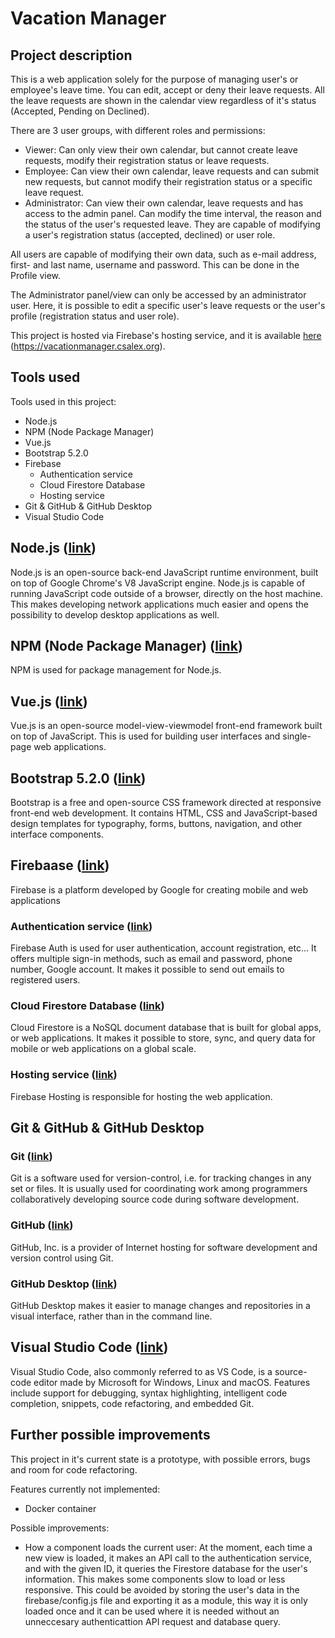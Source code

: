 # Vacation Manager

## Project description

This is a web application solely for the purpose of managing user's or employee's leave time. You can edit, accept or deny their leave requests. All the leave requests are shown in the calendar view regardless of it's status (Accepted, Pending on Declined).

There are 3 user groups, with different roles and permissions:
- Viewer: Can only view their own calendar, but cannot create leave requests, modify their registration status or leave requests.
- Employee: Can view their own calendar, leave requests and can submit new requests, but cannot modify their registration status or a specific leave request.
- Administrator: Can view their own calendar, leave requests and has access to the admin panel. Can modify the time interval, the reason and the status of the user's requested leave. They are capable of modifying a user's registration status (accepted, declined) or user role.

All users are capable of modifying their own data, such as e-mail address, first- and last name, username and password. This can be done in the Profile view.

The Administrator panel/view can only be accessed by an administrator user. Here, it is possible to edit a specific user's leave requests or the user's profile (registration status and user role).

This project is hosted via Firebase's hosting service, and it is available [here](https://vacationmanager.csalex.org) (https://vacationmanager.csalex.org).

## Tools used

Tools used in this project:
- Node.js
- NPM (Node Package Manager)
- Vue.js
- Bootstrap 5.2.0
- Firebase
	- Authentication service
	- Cloud Firestore Database
	- Hosting service
- Git & GitHub & GitHub Desktop
- Visual Studio Code

## Node.js ([link](https://nodejs.org/en/))

Node.js is an open-source back-end JavaScript runtime environment, built on top of Google Chrome's V8 JavaScript engine. Node.js is capable of running JavaScript code outside of a browser, directly on the host machine. This makes developing network applications much easier and opens the possibility to develop desktop applications as well.

## NPM (Node Package Manager) ([link](https://www.npmjs.com/))

NPM is used for package management for Node.js.

## Vue.js ([link](https://vuejs.org))

Vue.js is an open-source model-view-viewmodel front-end framework built on top of JavaScript. This is used for building user interfaces and single-page web applications.

## Bootstrap 5.2.0 ([link](https://getbootstrap.com/))

Bootstrap is a free and open-source CSS framework directed at responsive front-end web development. It contains HTML, CSS and JavaScript-based design templates for typography, forms, buttons, navigation, and other interface components.

## Firebaase ([link](https://firebase.google.com/))

Firebase is a platform developed by Google for creating mobile and web applications

### Authentication service ([link](https://firebase.google.com/products/auth))

Firebase Auth is used for user authentication, account registration, etc... It offers multiple sign-in methods, such as email and password, phone number, Google account. It makes it possible to send out emails to registered users. 

### Cloud Firestore Database ([link](https://firebase.google.com/products/firestore))

Cloud Firestore is a NoSQL document database that is built for global apps, or web applications. It makes it possible to store, sync, and query data for mobile or web applications on a global scale.

### Hosting service ([link](https://firebase.google.com/products/hosting))

Firebase Hosting is responsible for hosting the web application.

## Git & GitHub & GitHub Desktop

### Git ([link](https://git-scm.com/))

Git is a software used for version-control, i.e. for tracking changes in any set or files. It is usually used for coordinating work among programmers collaboratively developing source code during software development. 

### GitHub ([link](https://github.com))

GitHub, Inc. is a provider of Internet hosting for software development and version control using Git.

### GitHub Desktop ([link](https://desktop.github.com/))

GitHub Desktop makes it easier to manage changes and repositories in a visual interface, rather than in the command line.

## Visual Studio Code ([link](https://code.visualstudio.com/))

Visual Studio Code, also commonly referred to as VS Code, is a source-code editor made by Microsoft for Windows, Linux and macOS. Features include support for debugging, syntax highlighting, intelligent code completion, snippets, code refactoring, and embedded Git.

## Further possible improvements

This project in it's current state is a prototype, with possible errors, bugs and room for code refactoring.

Features currently not implemented:
- Docker container

Possible improvements:
- How a component loads the current user: At the moment, each time a new view is loaded, it makes an API call to the authentication service, and with the given ID, it queries the Firestore database for the user's information. This makes some components slow to load or less responsive. This could be avoided by storing the user's data in the firebase/config.js file and exporting it as a module, this way it is only loaded once and it can be used where it is needed without an unneccesary authenticattion API request and database query.